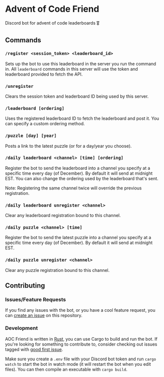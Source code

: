 # Advent of Code Friend

Discord bot for advent of code leaderboards 🎖

## Commands

### `/register <session_token> <leaderboard_id>`

Sets up the bot to use this leaderboard in the server you run the command in. All `leaderboard` commands in this server will use the token and leaderboard provided to fetch the API.

### `/unregister`

Clears the session token and leaderboard ID being used by this server.

### `/leaderboard [ordering]`

Uses the registered leaderboard ID to fetch the leaderboard and post it. You can specify a custom ordering method.

### `/puzzle [day] [year]`

Posts a link to the latest puzzle (or for a day/year you choose).

### `/daily leaderboard <channel> [time] [ordering]`

Register the bot to send the leaderboard into a channel you specify at a specific time every day (of December). By default it will send at midnight EST. You can also change the ordering used by the leaderboard that's sent.

Note: Registering the same channel twice will override the previous registration.

### `/daily leaderboard unregister <channel>`

Clear any leaderboard registration bound to this channel.

### `/daily puzzle <channel> [time]`

Register the bot to send the latest puzzle into a channel you specify at a specific time every day (of December). By default it will send at midnight EST.

### `/daily puzzle unregister <channel>`

Clear any puzzle registration bound to this channel.

## Contributing

### Issues/Feature Requests

If you find any issues with the bot, or you have a cool feature request, you can [create an issue](https://github.com/giraugh/advent-of-code-friend/issues/new/choose) on this repository.

### Development

AOC Friend is written in [Rust](https://doc.rust-lang.org/book/ch01-01-installation.html), you can use Cargo to build and run the bot.
If you're looking for something to contribute to, consider checking out issues tagged with [good first issue](https://github.com/giraugh/advent-of-code-friend/labels/good%20first%20issue).

Make sure you create a `.env` file with your Discord bot token and run `cargo watch` to start the bot in watch mode (it will restart the bot when you edit files).
You can then compile an executable with `cargo build`.
